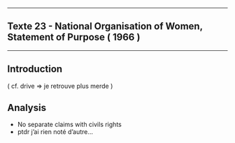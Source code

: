 ***
## Texte 23 - National Organisation of Women, Statement of Purpose ( 1966 )
***
## Introduction 

( cf. drive  ⇒ je retrouve plus merde ) 

## Analysis

- No separate claims with civils rights 
- ptdr j’ai rien noté d’autre… 

